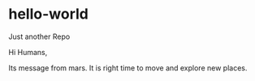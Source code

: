 # hello-world
Just another Repo

Hi Humans,

Its message from mars. It is right time to move and explore new places.
